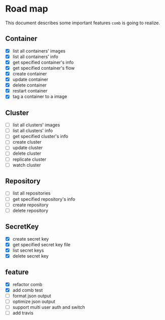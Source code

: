 # Road map

This document describes some important features `comb` is going to realize.

## Container

- [x] list all containers' images
- [x] list all containers' info
- [x] get specified container's info
- [x] get specified container's flow 
- [x] create container
- [x] update container
- [x] delete container
- [x] restart container
- [x] tag a container to a image

## Cluster

- [ ] list all clusters' images 
- [ ] list all clusters' info  
- [ ] get specified cluster's info  
- [ ] create cluster
- [ ] update cluster
- [ ] delete cluster
- [ ] replicate cluster
- [ ] watch cluster

## Repository

- [ ] list all repositories
- [ ] get specified repository's info  
- [ ] create repository
- [ ] delete repository

## SecretKey

- [x] create secret key
- [x] get specified secret key file
- [x] list secret keys
- [x] delete secret key

## feature

- [x] refactor comb
- [x] add comb test
- [ ] format json output
- [ ] optimize json output
- [ ] support multi user auth and switch
- [ ] add travis

